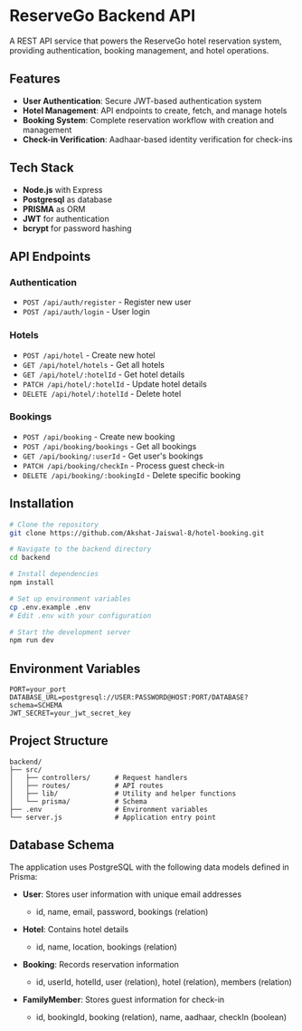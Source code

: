 # ReserveGo Backend API

A REST API service that powers the ReserveGo hotel reservation system, providing authentication, booking management, and hotel operations.

## Features

- **User Authentication**: Secure JWT-based authentication system
- **Hotel Management**: API endpoints to create, fetch, and manage hotels
- **Booking System**: Complete reservation workflow with creation and management
- **Check-in Verification**: Aadhaar-based identity verification for check-ins

## Tech Stack

- **Node.js** with Express
- **Postgresql** as database
- **PRISMA** as ORM
- **JWT** for authentication
- **bcrypt** for password hashing

## API Endpoints

### Authentication

- `POST /api/auth/register` - Register new user
- `POST /api/auth/login` - User login

### Hotels

- `POST /api/hotel` - Create new hotel
- `GET /api/hotel/hotels` - Get all hotels
- `GET /api/hotel/:hotelId` - Get hotel details
- `PATCH /api/hotel/:hotelId` - Update hotel details
- `DELETE /api/hotel/:hotelId` - Delete hotel

### Bookings

- `POST /api/booking` - Create new booking
- `POST /api/booking/bookings` - Get all bookings
- `GET /api/booking/:userId` - Get user's bookings
- `PATCH /api/booking/checkIn` - Process guest check-in
- `DELETE /api/booking/:bookingId` - Delete specific booking

## Installation

```bash
# Clone the repository
git clone https://github.com/Akshat-Jaiswal-8/hotel-booking.git

# Navigate to the backend directory
cd backend

# Install dependencies
npm install

# Set up environment variables
cp .env.example .env
# Edit .env with your configuration

# Start the development server
npm run dev
```

## Environment Variables

```
PORT=your_port
DATABASE_URL=postgresql://USER:PASSWORD@HOST:PORT/DATABASE?schema=SCHEMA
JWT_SECRET=your_jwt_secret_key
```

## Project Structure

```
backend/
├── src/
│   ├── controllers/      # Request handlers
│   ├── routes/           # API routes
│   ├── lib/              # Utility and helper functions
│   └── prisma/           # Schema
├── .env                  # Environment variables
└── server.js             # Application entry point
```

## Database Schema

The application uses PostgreSQL with the following data models defined in Prisma:

- **User**: Stores user information with unique email addresses

  - id, name, email, password, bookings (relation)

- **Hotel**: Contains hotel details

  - id, name, location, bookings (relation)

- **Booking**: Records reservation information

  - id, userId, hotelId, user (relation), hotel (relation), members (relation)

- **FamilyMember**: Stores guest information for check-in
  - id, bookingId, booking (relation), name, aadhaar, checkIn (boolean)
